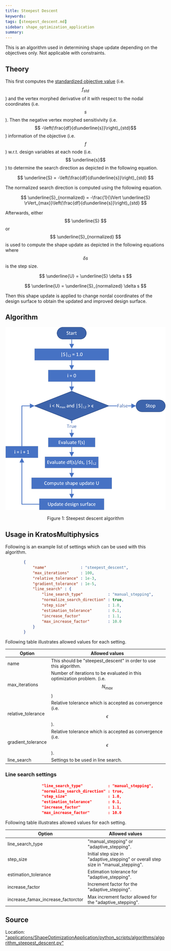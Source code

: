 ```yaml
---
title: Steepest Descent
keywords: 
tags: [steepest_descent.md]
sidebar: shape_optimization_application
summary: 
---
```


This is an algorithm used in determining shape update depending on the objectives only. Not applicable with constraints.

## Theory

This first computes the [standardized objective value](../Objectives.html#types-of-the-objective) (i.e. $$f_{std}$$) and the vertex morphed derivative of it with respect to the nodal coordinates (i.e. $$s$$). Then the negative vertex morphed sensitivivity (i.e. $$ -\left(\frac{df}{d\underline{s}}\right)_{std}$$) information of the objective (i.e. $$ f $$) w.r.t. design variables at each node (i.e. $$ \underline{s}$$) to determine the search direction as depicted in the following equation.

<p align="center">$$ \underline{S} = -\left(\frac{df}{d\underline{s}}\right)_{std} $$</p>

The normalized search direction is computed using the following equation.

<p align="center">$$ \underline{S}_{normalized} = -\frac{1}{\lVert \underline{S} \rVert_{max}}\left(\frac{df}{d\underline{s}}\right)_{std} $$</p>

Afterwards, either $$ \underline{S} $$ or $$ \underline{S}_{normalized} $$ is used to compute the shape update as depicted in the following equations where $$ \delta s $$ is the step size.

<p align="center">$$ \underline{U} = \underline{S} \delta s $$</p>
<p align="center">$$ \underline{U} = \underline{S}_{normalized} \delta s $$</p>

Then this shape update is applied to change nordal coordinates of the design surface to obtain the updated and improved design surface.

## Algorithm

<p align="center">
    <img src="images/steepest_descent.png" alt="Steepest descent algorithm"/>
</p>
<p align="center">Figure 1: Steepest descent algorithm</p>

## Usage in KratosMultiphysics

Following is an example list of settings which can be used with this algorithm.

```json
        {
            "name"               : "steepest_descent",
            "max_iterations"     : 100,
            "relative_tolerance" : 1e-3,
            "gradient_tolerance" : 1e-5,
            "line_search" : {
                "line_search_type"           : "manual_stepping",
                "normalize_search_direction" : true,
                "step_size"                  : 1.0,
                "estimation_tolerance"       : 0.1,
                "increase_factor"            : 1.1,
                "max_increase_factor"        : 10.0
            }
        }
```

Following table illustrates allowed values for each setting.

|Option|Allowed values|
| ------------- | ------------- |
|name| This should be "steepest_descent" in order to use this algorithm. |
|max_iterations| Number of iterations to be evaluated in this optimization problem. (i.e. $$N_{max}$$) |
|relative_tolerance| Relative tolerance which is accepted as convergence (i.e. $$ \epsilon $$). |
|gradient_tolerance| Relative tolerance which is accepted as convergence (i.e. $$ \epsilon $$). |
|line_search| Settings to be used in line search. |

### Line search settings

```json
                "line_search_type"           : "manual_stepping",
                "normalize_search_direction" : true,
                "step_size"                  : 1.0,
                "estimation_tolerance"       : 0.1,
                "increase_factor"            : 1.1,
                "max_increase_factor"        : 10.0
```

Following table illustrates allowed values for each setting.

|Option|Allowed values|
| ------------- | ------------- |
|line_search_type| "manual_stepping" or "adaptive_stepping". |
|step_size| Initial step size in "adaptive_stepping" or overall step size in "manual_stepping". |
|estimation_tolerance| Estimation tolerance for "adaptive_stepping". |
|increase_factor| Increment factor for the "adaptive_stepping". |
|increase_famax_increase_factorctor| Max increment factor allowed for the "adaptive_stepping". |

## Source

Location: ["applications/ShapeOptimizationApplication/python_scripts/algorithms/algorithm_steepest_descent.py"](https://github.com/KratosMultiphysics/Kratos/blob/shapeopt/kreisselmeier_aggregation/applications/ShapeOptimizationApplication/python_scripts/algorithms/algorithm_steepest_descent.py)